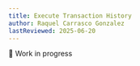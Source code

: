 ```yaml
---
title: Execute Transaction History
author: Raquel Carrasco Gonzalez
lastReviewed: 2025-06-20
---
```


🚧 Work in progress
